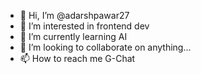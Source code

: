 - 👋 Hi, I’m @adarshpawar27
- 👀 I’m interested in frontend dev
- 🌱 I’m currently learning AI
- 💞️ I’m looking to collaborate on anything...
- 📫 How to reach me G-Chat


